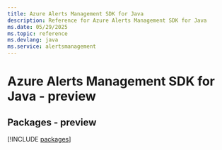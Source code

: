 ```yaml
---
title: Azure Alerts Management SDK for Java
description: Reference for Azure Alerts Management SDK for Java
ms.date: 05/29/2025
ms.topic: reference
ms.devlang: java
ms.service: alertsmanagement
---
```

# Azure Alerts Management SDK for Java - preview
## Packages - preview
[!INCLUDE [packages](alerts-management-index.md)]